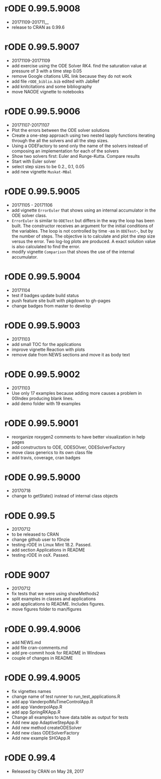 # rODE 0.99.5.9008
* 20171109-201711__
* release to CRAN as 0.99.6

# rODE 0.99.5.9007
* 20171109-20171109
* add exercise using the ODE Solver RK4. find the saturation value at pressure of 3 with a time step 0.05
* remove Google citations URL link because they do not work
* add file `rODE_biblio.bib` edited with JabRef
* add knitcitations and some bibliography
* move NAODE vignette to notebooks

# rODE 0.99.5.9006
* 20171107-20171107
* Plot the errors between the ODE solver solutions
* Create a one-step approach using two nested lapply functions iterating through the all the solvers and all the step sizes.
* Using a ODEFactory to send only the name of the solvers instead of composing an implementation for each of the solvers
* Show two solvers first: Euler and Runge-Kutta. Compare results
* Start with Euler solver
* select step sizes to be 0.2., 0.1, 0.05
* add new vignette `Muskat-MBal`

# rODE 0.99.5.9005
* 20171105 - 20171106
* add vignette `ErrorEuler` that shows using an internal accumulator in the ODE solver class.
* `ErrorEuler` is similar to `ODETest` but differs in the way the loop has been built. The constructor receives an argument for the initial conditions of the variables. The loop is not controlled by time -as in `ODETest`-, but by the number of steps. The objective is to calculate and plot the step size versus the error. Two log-log plots are produced. A exact solution value is also calculated to find the error.
* modify vignette `Comparison` that shows the use of the internal accumulator.

# rODE 0.99.5.9004
* 20171104
* test if badges update build status
* push feature site built with pkgdown to gh-pages
* change badges from master to develop

# rODE 0.99.5.9003
* 20171103
* add small TOC for the applications
* improve vignette Reaction with plots
* remove date from NEWS sections and move it as body text

# rODE 0.99.5.9002
* 20171103
* Use only 17 examples because adding more causes a problem in 00Index producing blank lines.
* add demo folder with 19 examples


# rODE 0.99.5.9001
* reorganize roxygen2 comments to have better visualization in help pages
* add constructors to ODE, ODESOlver, ODESolverFactory
* move class generics to its own class file
* add travis, coverage, cran badges


# rODE 0.99.5.9000
* 20170718
* change to getState() instead of internal class objects

# rODE 0.99.5
* 20170712
* to be released to CRAN
* change github user to f0nzie
* testing rODE in Linux Mint 18.2. Passed.
* add section Applications in README
* testing rODE in osX. Passed.

# rODE 9007
* 20170712
* fix tests that we were using showMethods2
* split examples in classes and applications
* add applications to README. Includes figures.
* move figures folder to man/figures

# rODE 0.99.4.9006
* add NEWS.md
* add file cran-comments.md
* add pre-commit hook for README in Windows
* couple of changes in README

# rODE 0.99.4.9005
* fix vignettes names
* change name of test runner to run_test_applications.R
* add app VanderpolMuTimeControlApp.R
* add app VanderpolApp.R
* add app SpringRKApp.R
* Change all examples to have data.table as output for tests
* Add new app AdaptiveStepApp.R
* Add new method createODESolver
* Add new class ODESolverFactory
* Add new example SHOApp.R

# rODE 0.99.4
* Released by CRAN on May 28, 2017
